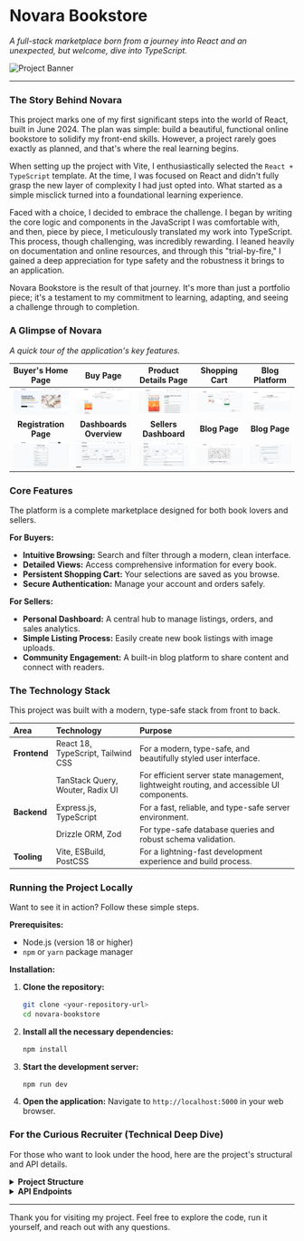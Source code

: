 # Novara Bookstore

*A full-stack marketplace born from a journey into React and an unexpected, but welcome, dive into TypeScript.*

![Project Banner](./screenshots/banner.png)

---

### The Story Behind Novara

This project marks one of my first significant steps into the world of React, built in June 2024. The plan was simple: build a beautiful, functional online bookstore to solidify my front-end skills. However, a project rarely goes exactly as planned, and that's where the real learning begins.

When setting up the project with Vite, I enthusiastically selected the `React + TypeScript` template. At the time, I was focused on React and didn't fully grasp the new layer of complexity I had just opted into. What started as a simple misclick turned into a foundational learning experience.

Faced with a choice, I decided to embrace the challenge. I began by writing the core logic and components in the JavaScript I was comfortable with, and then, piece by piece, I meticulously translated my work into TypeScript. This process, though challenging, was incredibly rewarding. I leaned heavily on documentation and online resources, and through this "trial-by-fire," I gained a deep appreciation for type safety and the robustness it brings to an application.

Novara Bookstore is the result of that journey. It's more than just a portfolio piece; it's a testament to my commitment to learning, adapting, and seeing a challenge through to completion.

### A Glimpse of Novara

*A quick tour of the application's key features.*

| Buyer's Home Page | Buy Page | Product Details Page | Shopping Cart | Blog Platform |
| :---: | :---: | :---: | :---: | :---: |
| ![Buyer's Home Page](./screenshots/Home.png) | ![Buy Page](./screenshots/Buy_Page.png) |  ![Product Details Page](./screenshots/Product_Details.png) | ![Shopping Cart](./screenshots/Checkout_Cart.png) | ![Blog Platform](./screenshots/Blog_Page.png) |
| **Registration Page** | **Dashboards Overview** | **Sellers Dashboard** | **Blog Page** | **Blog Page** |
|![Registration Page](./screenshots/Sign_up.png)|![Dashboard Overview](./screenshots/Dashboard_Overview.png)|![Seller's Dashboard](./screenshots/Dashboard_BookListing.png) |  ![Blog Page](./screenshots/Blog1.png) | ![Dark Mode](./screenshots/Blog2.png) | ![Book Listing Form](./screenshots/image10.png) |


### Core Features

The platform is a complete marketplace designed for both book lovers and sellers.

**For Buyers:**
* **Intuitive Browsing:** Search and filter through a modern, clean interface.
* **Detailed Views:** Access comprehensive information for every book.
* **Persistent Shopping Cart:** Your selections are saved as you browse.
* **Secure Authentication:** Manage your account and orders safely.

**For Sellers:**
* **Personal Dashboard:** A central hub to manage listings, orders, and sales analytics.
* **Simple Listing Process:** Easily create new book listings with image uploads.
* **Community Engagement:** A built-in blog platform to share content and connect with readers.

### The Technology Stack

This project was built with a modern, type-safe stack from front to back.

| Area         | Technology                               | Purpose                                                                      |
| :----------- | :--------------------------------------- | :--------------------------------------------------------------------------- |
| **Frontend** | React 18, TypeScript, Tailwind CSS       | For a modern, type-safe, and beautifully styled user interface.              |
|              | TanStack Query, Wouter, Radix UI         | For efficient server state management, lightweight routing, and accessible UI components. |
| **Backend** | Express.js, TypeScript                 | For a fast, reliable, and type-safe server environment.                      |
|              | Drizzle ORM, Zod                         | For type-safe database queries and robust schema validation.                 |
| **Tooling** | Vite, ESBuild, PostCSS                   | For a lightning-fast development experience and build process.               |

### Running the Project Locally

Want to see it in action? Follow these simple steps.

**Prerequisites:**
* Node.js (version 18 or higher)
* `npm` or `yarn` package manager

**Installation:**

1.  **Clone the repository:**
    ```bash
    git clone <your-repository-url>
    cd novara-bookstore
    ```

2.  **Install all the necessary dependencies:**
    ```bash
    npm install
    ```

3.  **Start the development server:**
    ```bash
    npm run dev
    ```

4.  **Open the application:**
    Navigate to `http://localhost:5000` in your web browser.

### For the Curious Recruiter (Technical Deep Dive)

For those who want to look under the hood, here are the project's structural and API details.

<details>
<summary><strong>Project Structure</strong></summary>


novara-bookstore/
├── client/                 # Frontend React application
│   ├── src/
│   │   ├── components/     # Reusable UI components
│   │   ├── pages/          # Page components
│   │   ├── context/        # React context providers
│   │   ├── hooks/          # Custom React hooks
│   │   ├── lib/            # Utility libraries
│   │   └── main.tsx        # Application entry point
├── server/                 # Backend Express server
│   ├── index.ts            # Server entry point
│   ├── routes.ts           # API route definitions
│   ├── storage.ts          # Data storage layer
│   └── vite.ts             # Vite integration
├── shared/                 # Shared TypeScript definitions
│   └── schema.ts           # Database schemas and types
└── package.json            # Project dependencies


</details>

<details>
<summary><strong>API Endpoints</strong></summary>

* **Authentication**: `POST /api/auth/register`, `POST /api/auth/login`, `POST /api/auth/logout`, `GET /api/auth/me`
* **Books**: `GET /api/books`, `GET /api/books/:id`, `POST /api/books`, `PUT /api/books/:id`, `DELETE /api/books/:id`
* **Blogs**: `GET /api/blogs`, `GET /api/blogs/:id`, `POST /api/blogs`, `PUT /api/blogs/:id`, `DELETE /api/blogs/:id`
* **Dashboard**: `GET /api/dashboard/books`, `GET /api/dashboard/blogs`, `GET /api/dashboard/orders`

</details>

---

Thank you for visiting my project. Feel free to explore the code, run it yourself, and reach out with any questions.
